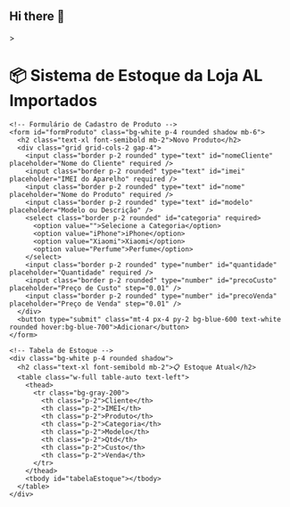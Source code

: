 ## Hi there 👋

<!--
**estoque-luiz/estoque-luiz** is a ✨ _special_ ✨ repository because its `README.md` (this file) appears on your GitHub profile.

Here are some ideas to get you started:

- 🔭 I’m currently working on ...
- 🌱 I’m currently learning ...
- 👯 I’m looking to collaborate on ...
- 🤔 I’m looking for help with ...
- 💬 Ask me about ...
- 📫 How to reach me: ...
- 😄 Pronouns: ...
- ⚡ Fun fact: ...
--><!DOCTYPE html>
<html lang="pt-BR">
<head>
  <meta charset="UTF-8" />
  <meta name="viewport" content="width=device-width, initial-scale=1" />
  <title>Seu título aqui</title>
  <script src="https://cdn.tailwindcss.com"></script>>
</head>
<body class="bg-gray-100 p-4">
  <div class="max-w-4xl mx-auto">
    <h1 class="text-2xl font-bold mb-4">📦 Sistema de Estoque da Loja AL Importados</h1>

    <!-- Formulário de Cadastro de Produto -->
    <form id="formProduto" class="bg-white p-4 rounded shadow mb-6">
      <h2 class="text-xl font-semibold mb-2">Novo Produto</h2>
      <div class="grid grid-cols-2 gap-4">
        <input class="border p-2 rounded" type="text" id="nomeCliente" placeholder="Nome do Cliente" required />
        <input class="border p-2 rounded" type="text" id="imei" placeholder="IMEI do Aparelho" required />
        <input class="border p-2 rounded" type="text" id="nome" placeholder="Nome do Produto" required />
        <input class="border p-2 rounded" type="text" id="modelo" placeholder="Modelo ou Descrição" />
        <select class="border p-2 rounded" id="categoria" required>
          <option value="">Selecione a Categoria</option>
          <option value="iPhone">iPhone</option>
          <option value="Xiaomi">Xiaomi</option>
          <option value="Perfume">Perfume</option>
        </select>
        <input class="border p-2 rounded" type="number" id="quantidade" placeholder="Quantidade" required />
        <input class="border p-2 rounded" type="number" id="precoCusto" placeholder="Preço de Custo" step="0.01" />
        <input class="border p-2 rounded" type="number" id="precoVenda" placeholder="Preço de Venda" step="0.01" />
      </div>
      <button type="submit" class="mt-4 px-4 py-2 bg-blue-600 text-white rounded hover:bg-blue-700">Adicionar</button>
    </form>

    <!-- Tabela de Estoque -->
    <div class="bg-white p-4 rounded shadow">
      <h2 class="text-xl font-semibold mb-2">📋 Estoque Atual</h2>
      <table class="w-full table-auto text-left">
        <thead>
          <tr class="bg-gray-200">
            <th class="p-2">Cliente</th>
            <th class="p-2">IMEI</th>
            <th class="p-2">Produto</th>
            <th class="p-2">Categoria</th>
            <th class="p-2">Modelo</th>
            <th class="p-2">Qtd</th>
            <th class="p-2">Custo</th>
            <th class="p-2">Venda</th>
          </tr>
        </thead>
        <tbody id="tabelaEstoque"></tbody>
      </table>
    </div>
  </div>

  <script>
    const form = document.getElementById("formProduto");
    const tabela = document.getElementById("tabelaEstoque");
    const produtos = [];

    form.addEventListener("submit", (e) => {
      e.preventDefault();

      const nomeCliente = document.getElementById("nomeCliente").value;
      const imei = document.getElementById("imei").value;
      const nome = document.getElementById("nome").value;
      const modelo = document.getElementById("modelo").value;
      const categoria = document.getElementById("categoria").value;
      const quantidade = parseInt(document.getElementById("quantidade").value);
      const precoCusto = parseFloat(document.getElementById("precoCusto").value);
      const precoVenda = parseFloat(document.getElementById("precoVenda").value);

      const produto = {
        nomeCliente,
        imei,
        nome,
        modelo,
        categoria,
        quantidade,
        precoCusto,
        precoVenda,
      };
      produtos.push(produto);
      atualizarTabela();
      form.reset();
    });

    function atualizarTabela() {
      tabela.innerHTML = "";
      produtos.forEach((p) => {
        tabela.innerHTML += `
          <tr>
            <td class="p-2">${p.nomeCliente}</td>
            <td class="p-2">${p.imei}</td>
            <td class="p-2">${p.nome}</td>
            <td class="p-2">${p.categoria}</td>
            <td class="p-2">${p.modelo}</td>
            <td class="p-2">${p.quantidade}</td>
            <td class="p-2">R$ ${p.precoCusto?.toFixed(2)}</td>
            <td class="p-2">R$ ${p.precoVenda?.toFixed(2)}</td>
          </tr>
        `;
      });
    }
  </script>
</body>
</html>
